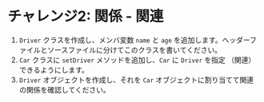 # チャレンジ2: 関係 - 関連

1. `Driver` クラスを作成し、メンバ変数 `name` と `age` を追加します。ヘッダーファイルとソースファイルに分けてこのクラスを書いてください。
2. `Car` クラスに `setDriver` メソッドを追加し、`Car` に `Driver` を指定 （関連） できるようにします。
3. `Driver` オブジェクトを作成し、それを `Car` オブジェクトに割り当てて関連の関係を確認してください。
